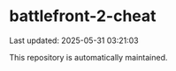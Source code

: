 # battlefront-2-cheat

Last updated: 2025-05-31 03:21:03

This repository is automatically maintained.
